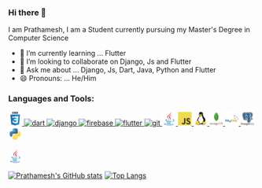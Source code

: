 ### Hi there 👋

I am Prathamesh,
I am a Student currently pursuing my Master's Degree in Computer Science

<!-- - 🔭 I’m currently working on ... -->

-   🌱 I’m currently learning ... Flutter
-   👯 I’m looking to collaborate on Django, Js and Flutter
-   💬 Ask me about ... Django, Js, Dart, Java, Python and Flutter
-   😄 Pronouns: ... He/Him
<p align="left">
</p>
<h3 align="left">Languages and Tools:</h3>
<p align="left"> <a href="https://www.w3schools.com/css/" target="_blank" rel="noreferrer"> <img src="https://raw.githubusercontent.com/devicons/devicon/master/icons/css3/css3-original-wordmark.svg" alt="css3" width="28" height="28"/> </a> <a href="https://dart.dev" target="_blank" rel="noreferrer"> <img src="https://www.vectorlogo.zone/logos/dartlang/dartlang-icon.svg" alt="dart" width="28" height="28"/> </a> <a href="https://www.djangoproject.com/" target="_blank" rel="noreferrer"> <img src="https://cdn.worldvectorlogo.com/logos/django.svg" alt="django" width="28" height="28"/> </a> <a href="https://firebase.google.com/" target="_blank" rel="noreferrer"> <img src="https://www.vectorlogo.zone/logos/firebase/firebase-icon.svg" alt="firebase" width="28" height="28"/> </a> <a href="https://flutter.dev" target="_blank" rel="noreferrer"> <img src="https://www.vectorlogo.zone/logos/flutterio/flutterio-icon.svg" alt="flutter" width="28" height="28"/> </a> <a href="https://git-scm.com/" target="_blank" rel="noreferrer"> <img src="https://www.vectorlogo.zone/logos/git-scm/git-scm-icon.svg" alt="git" width="28" height="28"/> </a> <a href="https://www.java.com" target="_blank" rel="noreferrer"> <img src="https://raw.githubusercontent.com/devicons/devicon/master/icons/java/java-original.svg" alt="java" width="28" height="28"/> </a> <a href="https://developer.mozilla.org/en-US/docs/Web/JavaScript" target="_blank" rel="noreferrer"> <img src="https://raw.githubusercontent.com/devicons/devicon/master/icons/javascript/javascript-original.svg" alt="javascript" width="28" height="28"/> </a> <a href="https://www.linux.org/" target="_blank" rel="noreferrer"> <img src="https://raw.githubusercontent.com/devicons/devicon/master/icons/linux/linux-original.svg" alt="linux" width="28" height="28"/> </a> <a href="https://www.mongodb.com/" target="_blank" rel="noreferrer"> <img src="https://raw.githubusercontent.com/devicons/devicon/master/icons/mongodb/mongodb-original-wordmark.svg" alt="mongodb" width="28" height="28"/> </a> <a href="https://www.mysql.com/" target="_blank" rel="noreferrer"> <img src="https://raw.githubusercontent.com/devicons/devicon/master/icons/mysql/mysql-original-wordmark.svg" alt="mysql" width="28" height="28"/> </a> <a href="https://www.postgresql.org" target="_blank" rel="noreferrer"> <img src="https://raw.githubusercontent.com/devicons/devicon/master/icons/postgresql/postgresql-original-wordmark.svg" alt="postgresql" width="28" height="28"/> </a> <a href="https://www.python.org" target="_blank" rel="noreferrer"> <img src="https://raw.githubusercontent.com/devicons/devicon/master/icons/python/python-original.svg" alt="python" width="28" height="28"/> </a> </p> <img src="https://raw.githubusercontent.com/devicons/devicon/master/icons/java/java-original.svg" alt="Java" width="28" height="28"/> </a> </p>

[![Prathamesh's GitHub stats](https://github-readme-stats.vercel.app/api?username=prathamesh-mali&show_icons=true&theme=aura_dark)](https://github.com/anuraghazra/github-readme-stats) [![Top Langs](https://github-readme-stats.vercel.app/api/top-langs/?username=prathamesh-mali&theme=aura_dark&langs_count=4&layout=compact)](https://github.com/anuraghazra/github-readme-stats)

<!-- - ⚡ Fun fact: ... -->
